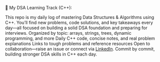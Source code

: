 📖 My DSA Learning Track (C++):

This repo is my daily log of mastering Data Structures & Algorithms using C++.
You’ll find new problems, code solutions, and key takeaways every day—all focused on building a solid DSA foundation and preparing for interviews.
Organized by topic: arrays, strings, trees, dynamic programming, and more
Daily C++ code, concise notes, and real problem explanations
Links to tough problems and reference resources
Open to collaboration—raise an issue or connect via [LinkedIn](https://www.linkedin.com/in/theshubhamtripathi/).
Commit by commit, building stronger DSA skills in C++ each day.
